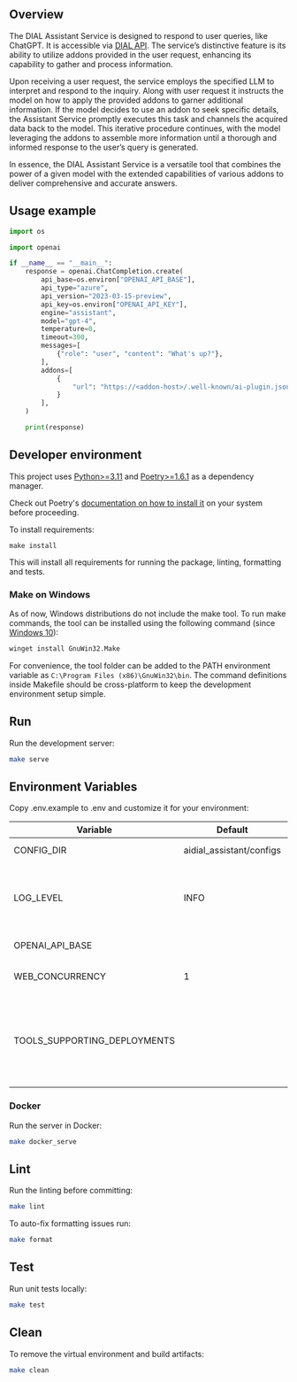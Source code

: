 ## Overview

The DIAL Assistant Service is designed to respond to user queries, like ChatGPT. It is accessible via [DIAL API](https://epam-rail.com/dial_api).
The service’s distinctive feature is its ability to utilize addons provided in the user request, enhancing its
capability to gather and process information.

Upon receiving a user request, the service employs the specified LLM to interpret and respond to the inquiry. Along with
user request it instructs the model on how to apply the provided addons to garner additional information. If the model
decides to use an addon to seek specific details, the Assistant Service promptly executes this task and channels the
acquired data back to the model. This iterative procedure continues, with the model leveraging the addons to assemble
more information until a thorough and informed response to the user’s query is generated.

In essence, the DIAL Assistant Service is a versatile tool that combines the power of a given model with the extended
capabilities of various addons to deliver comprehensive and accurate answers.

## Usage example

```python
import os

import openai

if __name__ == "__main__":
    response = openai.ChatCompletion.create(
        api_base=os.environ["OPENAI_API_BASE"],
        api_type="azure",
        api_version="2023-03-15-preview",
        api_key=os.environ["OPENAI_API_KEY"],
        engine="assistant",
        model="gpt-4",
        temperature=0,
        timeout=300,
        messages=[
            {"role": "user", "content": "What's up?"},
        ],
        addons=[
            {
                "url": "https://<addon-host>/.well-known/ai-plugin.json"
            }
        ],
    )

    print(response)
```

## Developer environment

This project uses [Python>=3.11](https://www.python.org/downloads/) and [Poetry>=1.6.1](https://python-poetry.org/) as a dependency manager.

Check out Poetry's [documentation on how to install it](https://python-poetry.org/docs/#installation) on your system before proceeding.

To install requirements:

```
make install
```

This will install all requirements for running the package, linting, formatting and tests.

### Make on Windows

As of now, Windows distributions do not include the make tool. To run make commands, the tool can be installed using
the following command (since [Windows 10](https://learn.microsoft.com/en-us/windows/package-manager/winget/)):

```sh
winget install GnuWin32.Make
```

For convenience, the tool folder can be added to the PATH environment variable as `C:\Program Files (x86)\GnuWin32\bin`.
The command definitions inside Makefile should be cross-platform to keep the development environment setup simple.

## Run

Run the development server:

```sh
make serve
```

## Environment Variables

Copy .env.example to .env and customize it for your environment:

| Variable                     | Default                  | Description                                                                    |
|------------------------------|--------------------------|--------------------------------------------------------------------------------|
| CONFIG_DIR                   | aidial_assistant/configs | Configuration directory                                                        |
| LOG_LEVEL                    | INFO                     | Log level. Use DEBUG for dev purposes and INFO in prod                         |
| OPENAI_API_BASE              |                          | OpenAI API Base                                                                |
| WEB_CONCURRENCY              | 1                        | Number of workers for the server                                               |
| TOOLS_SUPPORTING_DEPLOYMENTS |                          | Comma-separated deployment names that support tools in chat completion request |

### Docker

Run the server in Docker:

```sh
make docker_serve
```

## Lint

Run the linting before committing:

```sh
make lint
```

To auto-fix formatting issues run:

```sh
make format
```

## Test

Run unit tests locally:

```sh
make test
```

## Clean

To remove the virtual environment and build artifacts:

```sh
make clean
```

